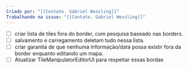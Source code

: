 ```yaml
---
Criado por: "[[Contato. Gabriel Wessling]]"
Trabalhando na issue: "[[Contato. Gabriel Wessling]]"
---
```

- [ ] criar lista de tiles fora do border, com pesquisa baseado nas borders.
- [ ] salvamento e carregamento deletam tudo nessa lista.
- [ ] criar garantia de que nenhuma informação/data possa existir fora da border enquanto editando um mapa.
- [ ] Atualizar TileManipulatorEditorUI para respeitar essas bordas